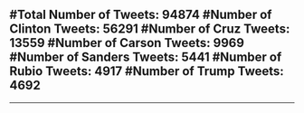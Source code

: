 #Total Number of Tweets: 94874 
#Number of Clinton Tweets: 56291
#Number of Cruz Tweets: 13559
#Number of Carson Tweets: 9969
#Number of Sanders Tweets: 5441
#Number of Rubio Tweets: 4917
#Number of Trump Tweets: 4692
---
---
